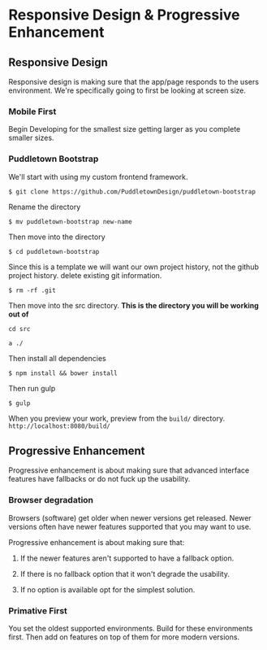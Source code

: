 # Responsive Design & Progressive Enhancement

## Responsive Design

Responsive design is making sure that the app/page responds to the users environment. We're specifically going to first be looking at screen size.

### Mobile First

Begin Developing for the smallest size getting larger as you complete smaller sizes.

### Puddletown Bootstrap

We'll start with using my custom frontend framework.

    $ git clone https://github.com/PuddletownDesign/puddletown-bootstrap

Rename the directory

    $ mv puddletown-bootstrap new-name

Then move into the directory

    $ cd puddletown-bootstrap

Since this is a template we will want our own project history, not the github project history. delete existing git information.

    $ rm -rf .git

Then move into the src directory. **This is the directory you will be working out of**

    cd src

    a ./

Then install all dependencies

    $ npm install && bower install

Then run gulp

    $ gulp

When you preview your work, preview from the `build/` directory. `http://localhost:8080/build/`

## Progressive Enhancement

Progressive enhancement is about making sure that advanced interface features have fallbacks or do not fuck up the usability.

### Browser degradation

Browsers (software) get older when newer versions get released. Newer versions often have newer features supported that you may want to use.

Progressive enhancement is about making sure that:

1.  If the newer features aren't supported to have a fallback option.

2.  If there is no fallback option that it won't degrade the usability.

3.  If no option is available opt for the simplest solution.

### Primative First

You set the oldest supported environments. Build for these environments first. Then add on features on top of them for more modern versions.
